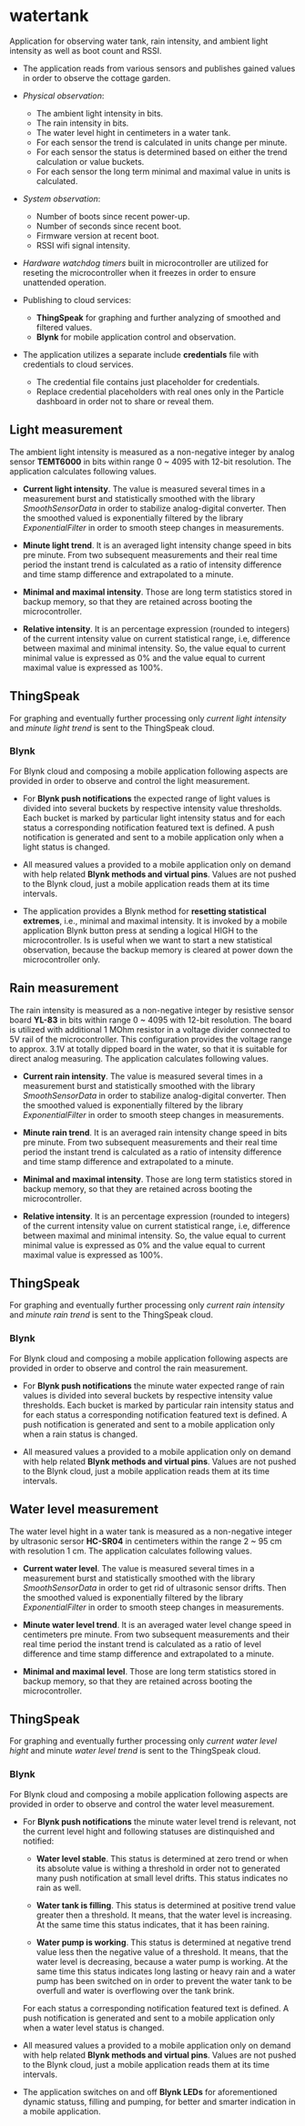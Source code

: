 # watertank
Application for observing water tank, rain intensity, and ambient light intensity as well as boot count and RSSI.

- The application reads from various sensors and publishes gained values in order to observe the cottage garden.


- *Physical observation*:
  - The ambient light intensity in bits.
  - The rain intensity in bits.
  - The water level hight in centimeters in a water tank.
  - For each sensor the trend is calculated in units change per minute.
  - For each sensor the status is determined based on either the trend calculation or value buckets.
  - For each sensor the long term minimal and maximal value in units is calculated.


- *System observation*:
  - Number of boots since recent power-up.
  - Number of seconds since recent boot.
  - Firmware version at recent boot.
  - RSSI wifi signal intensity.


- *Hardware watchdog timers* built in microcontroller are utilized for reseting the microcontroller when it freezes in order to ensure unattended operation.


- Publishing to cloud services:
  - **ThingSpeak** for graphing and further analyzing of smoothed and filtered values.
  - **Blynk** for mobile application control and observation.


- The application utilizes a separate include **credentials** file with credentials to cloud services.
  - The credential file contains just placeholder for credentials.
  - Replace credential placeholders with real ones only in the Particle dashboard in order not to share or reveal them.


## Light measurement
The ambient light intensity is measured as a non-negative integer by analog sensor **TEMT6000** in bits within range 0 ~ 4095 with 12-bit resolution. The application calculates following values.

- **Current light intensity**. The value is measured several times in a measurement burst and statistically smoothed with the library *SmoothSensorData* in order to stabilize analog-digital converter. Then the smoothed valued is exponentially filtered by the library *ExponentialFilter* in order to smooth steep changes in measurements.

- **Minute light trend**. It is an averaged light intensity change speed in bits pre minute. From two subsequent measurements and their real time period the instant trend is calculated as a ratio of intensity difference and time stamp difference and extrapolated to a minute.

- **Minimal and maximal intensity**. Those are long term statistics stored in backup memory, so that they are retained across booting the microcontroller.

- **Relative intensity**. It is an percentage expression (rounded to integers) of the current intensity value on current statistical range, i.e, difference between maximal and minimal intensity. So, the value equal to current minimal value is expressed as 0% and the value equal to current maximal value is expressed as 100%.


## ThingSpeak
For graphing and eventually further processing only *current light intensity* and *minute light trend* is sent to the ThingSpeak cloud.


### Blynk
For Blynk cloud and composing a mobile application following aspects are provided in order to observe and control the light measurement.

- For **Blynk push notifications** the expected range of light values is divided into several buckets by respective intensity value thresholds. Each bucket is marked by particular light intensity status and for each status a corresponding notification featured text is defined. A push notification is generated and sent to a mobile application only when a light status is changed.

- All measured values a provided to a mobile application only on demand with help related **Blynk methods and virtual pins**. Values are not pushed to the Blynk cloud, just a mobile application reads them at its time intervals.

- The application provides a Blynk method for **resetting statistical extremes**, i.e., minimal and maximal intensity. It is invoked by a mobile application Blynk button press at sending a logical HIGH to the microcontroller. Is is useful when we want to start a new statistical observation, because the backup memory is cleared at power down the microcontroller only.


## Rain measurement
The rain intensity is measured as a non-negative integer by resistive sensor board **YL-83** in bits within range 0 ~ 4095 with 12-bit resolution. The board is utilized with additional 1 MOhm resistor in a voltage divider connected to 5V rail of the microcontroller. This configuration provides the voltage range to approx. 3.1V at totally dipped board in the water, so that it is suitable for direct analog measuring. The application calculates following values.

- **Current rain intensity**. The value is measured several times in a measurement burst and statistically smoothed with the library *SmoothSensorData* in order to stabilize analog-digital converter. Then the smoothed valued is exponentially filtered by the library *ExponentialFilter* in order to smooth steep changes in measurements.

- **Minute rain trend**. It is an averaged rain intensity change speed in bits pre minute. From two subsequent measurements and their real time period the instant trend is calculated as a ratio of intensity difference and time stamp difference and extrapolated to a minute.

- **Minimal and maximal intensity**. Those are long term statistics stored in backup memory, so that they are retained across booting the microcontroller.

- **Relative intensity**. It is an percentage expression (rounded to integers) of the current intensity value on current statistical range, i.e, difference between maximal and minimal intensity. So, the value equal to current minimal value is expressed as 0% and the value equal to current maximal value is expressed as 100%.


## ThingSpeak
For graphing and eventually further processing only *current rain intensity* and *minute rain trend* is sent to the ThingSpeak cloud.


### Blynk
For Blynk cloud and composing a mobile application following aspects are provided in order to observe and control the rain measurement.

- For **Blynk push notifications** the minute water expected range of rain values is divided into several buckets by respective intensity value thresholds. Each bucket is marked by particular rain intensity status and for each status a corresponding notification featured text is defined. A push notification is generated and sent to a mobile application only when a rain status is changed.

- All measured values a provided to a mobile application only on demand with help related **Blynk methods and virtual pins**. Values are not pushed to the Blynk cloud, just a mobile application reads them at its time intervals.


## Water level measurement
The water level hight in a water tank is measured as a non-negative integer by ultrasonic sersor **HC-SR04** in centimeters within the range 2 ~ 95 cm with resolution 1 cm. The application calculates following values.

- **Current water level**. The value is measured several times in a measurement burst and statistically smoothed with the library *SmoothSensorData* in order to get rid of ultrasonic sensor drifts. Then the smoothed valued is exponentially filtered by the library *ExponentialFilter* in order to smooth steep changes in measurements.

- **Minute water level trend**. It is an averaged water level change speed in centimeters pre minute. From two subsequent measurements and their real time period the instant trend is calculated as a ratio of level difference and time stamp difference and extrapolated to a minute.

- **Minimal and maximal level**. Those are long term statistics stored in backup memory, so that they are retained across booting the microcontroller.


## ThingSpeak
For graphing and eventually further processing only *current water level hight* and minute *water level trend* is sent to the ThingSpeak cloud.


### Blynk
For Blynk cloud and composing a mobile application following aspects are provided in order to observe and control the water level measurement.

- For **Blynk push notifications** the minute water level trend is relevant, not the current level hight and following statuses are distinquished and notified:

  - **Water level stable**. This status is determined at zero trend or when its absolute value is withing a threshold in order not to generated many push notification at small level drifts. This status indicates no rain as well.
  
  - **Water tank is filling**. This status is determined at positive trend value greater then a threshold. It means, that the water level is increasing. At the same time this status indicates, that it has been raining. 
  
  - **Water pump is working**. This status is determined at negative trend value less then the negative value of a threshold. It means, that the water level is decreasing, because a water pump is working. At the same time this status indicates long lasting or heavy rain and a water pump has been switched on in order to prevent the water tank to be overfull and water is overflowing over the tank brink.
  
  For each status a corresponding notification featured text is defined. A push notification is generated and sent to a mobile application only when a water level status is changed.

- All measured values a provided to a mobile application only on demand with help related **Blynk methods and virtual pins**. Values are not pushed to the Blynk cloud, just a mobile application reads them at its time intervals.

- The application switches on and off **Blynk LEDs** for aforementioned dynamic statuss, filling and pumping, for better and smarter indication in a mobile application.
